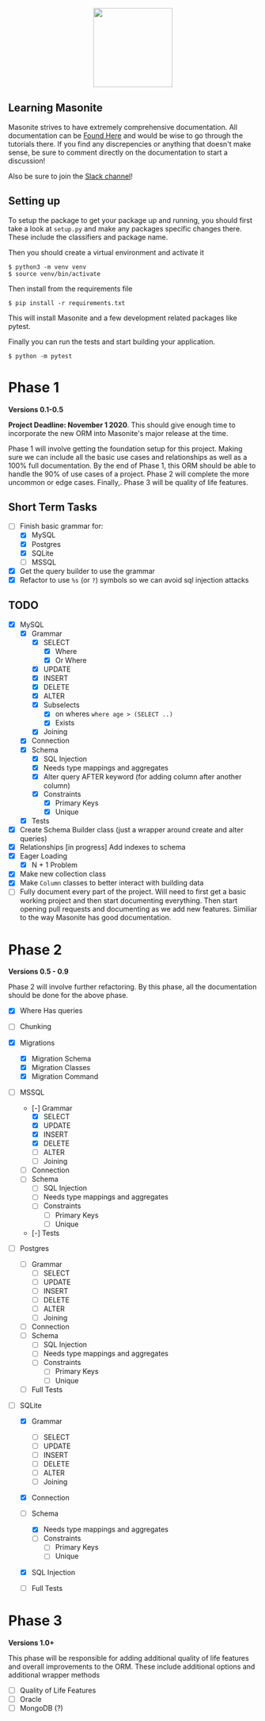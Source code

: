 
<p align="center">
<img src="https://i.imgur.com/rEXcoMn.png" width="160px"> 
</p>

## Learning Masonite

Masonite strives to have extremely comprehensive documentation. All documentation can be [Found Here](https://masoniteframework.gitbooks.io/docs/content/) and would be wise to go through the tutorials there. If you find any discrepencies or anything that doesn't make sense, be sure to comment directly on the documentation to start a discussion!

Also be sure to join the [Slack channel](https://masoniteframework.gitbooks.io/docs/content/)!

## Setting up

To setup the package to get your package up and running, you should first take a look at `setup.py` and make any packages specific changes there. These include the classifiers and package name.

Then you should create a virtual environment and activate it

```
$ python3 -m venv venv
$ source venv/bin/activate
```

Then install from the requirements file

```
$ pip install -r requirements.txt
```

This will install Masonite and a few development related packages like pytest.

Finally you can run the tests and start building your application.

```
$ python -m pytest
```

# Phase 1

**Versions 0.1-0.5**

**Project Deadline: November 1 2020**. This should give enough time to incorporate the new ORM into Masonite's major release at the time.

Phase 1 will involve getting the foundation setup for this project. Making sure we can include all the basic use cases and relationships as well as a 100% full documentation. By the end of Phase 1, this ORM should be able to handle the 90% of use cases of a project. Phase 2 will complete the more uncommon or edge cases. Finally,. Phase 3 will be quality of life features.

## Short Term Tasks

- [ ] Finish basic grammar for:
    - [x] MySQL
    - [x] Postgres
    - [x] SQLite
    - [ ] MSSQL
- [x] Get the query builder to use the grammar
- [x] Refactor to use `%s` (or `?`) symbols so we can avoid sql injection attacks

## TODO

- [x] MySQL
    - [x] Grammar
        - [x] SELECT
            - [x] Where
            - [x] Or Where
        - [x] UPDATE
        - [x] INSERT
        - [x] DELETE
        - [x] ALTER
        - [x] Subselects
            - [x] on wheres `where age > (SELECT ..)`
            - [x] Exists
        - [x] Joining
    - [x] Connection
    - [x] Schema
        - [x] SQL Injection
        - [x] Needs type mappings and aggregates
        - [x] Alter query AFTER keyword (for adding column after another column)
        - [x] Constraints
            - [x] Primary Keys
            - [x] Unique
    - [x] Tests

- [x] Create Schema Builder class (just a wrapper around create and alter queries)
- [x] Relationships
[in progress] Add indexes to schema 
- [x] Eager Loading
    - [x] N + 1 Problem
- [x] Make new collection class
- [x] Make `Column` classes to better interact with building data
- [ ] Fully document every part of the project. Will need to first get a basic working project and then start documenting everything. Then start opening pull requests and documenting as we add new features. Similiar to the way Masonite has good documentation.

# Phase 2

**Versions 0.5 - 0.9**

Phase 2 will involve further refactoring. By this phase, all the documentation should be done for the above phase.

- [x] Where Has queries
- [ ] Chunking
- [x] Migrations
    - [x] Migration Schema
    - [x] Migration Classes
    - [x] Migration Command
- [ ] MSSQL
    - [-] Grammar
        - [x] SELECT
        - [x] UPDATE
        - [x] INSERT
        - [x] DELETE
        - [ ] ALTER
        - [ ] Joining
    - [ ] Connection
    - [ ] Schema
        - [ ] SQL Injection
        - [ ] Needs type mappings and aggregates
        - [ ] Constraints
            - [ ] Primary Keys
            - [ ] Unique
    - [-] Tests

- [ ] Postgres
    - [ ] Grammar
        - [ ] SELECT
        - [ ] UPDATE
        - [ ] INSERT
        - [ ] DELETE
        - [ ] ALTER
        - [ ] Joining
    - [ ] Connection
    - [ ] Schema
        - [ ] SQL Injection
        - [ ] Needs type mappings and aggregates
        - [ ] Constraints
            - [ ] Primary Keys
            - [ ] Unique
    - [ ] Full Tests

- [ ] SQLite
    - [x] Grammar
        - [ ] SELECT
        - [ ] UPDATE
        - [ ] INSERT
        - [ ] DELETE
        - [ ] ALTER
        - [ ] Joining
    - [x] Connection
    - [ ] Schema
        - [x] Needs type mappings and aggregates
        - [ ] Constraints
            - [ ] Primary Keys
            - [ ] Unique
    - [x] SQL Injection
    - [ ] Full Tests


# Phase 3

**Versions 1.0+**

This phase will be responsible for adding additional quality of life features and overall improvements to the ORM. These include additional options and additional wrapper methods

- [ ] Quality of Life Features
- [ ] Oracle
- [ ] MongoDB (?)
